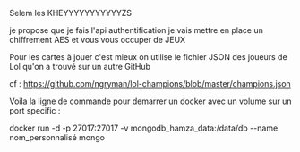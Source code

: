 Selem les KHEYYYYYYYYYYYZS


je propose que je fais l'api authentification je vais mettre en place un chiffrement AES et vous vous occuper de JEUX 

Pour les cartes à jouer c'est mieux on utilise le fichier JSON des joueurs de Lol qu'on a trouvé sur un autre GitHub

cf : https://github.com/ngryman/lol-champions/blob/master/champions.json

Voila la ligne de commande pour demarrer un docker avec un volume sur un port specific : 

docker run -d -p 27017:27017 -v mongodb_hamza_data:/data/db --name nom_personnalisé mongo
